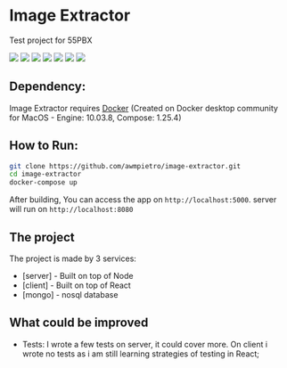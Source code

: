 # Image Extractor

Test project for 55PBX

[![](https://img.shields.io/badge/build-passing-brightgreen.svg)]()
[![](https://img.shields.io/badge/dependencies-docker-blue.svg)]()
[![](https://img.shields.io/badge/node-%3E%3D12-green.svg)]()
[![](https://img.shields.io/badge/express-4-important.svg)]()
[![](https://img.shields.io/badge/react-16.14.0-lightgrey.svg)]()
[![](https://img.shields.io/badge/redux-4-9cf.svg)]()
[![](https://img.shields.io/badge/mongo-nosql-blue.svg)]()

## Dependency:

Image Extractor requires [Docker](https://docs.docker.com/docker-for-mac/install/) (Created on Docker desktop community for MacOS - Engine: 10.03.8, Compose: 1.25.4)

## How to Run:

```sh
git clone https://github.com/awmpietro/image-extractor.git
cd image-extractor
docker-compose up
```

After building, You can access the app on `http://localhost:5000`. server will run on `http://localhost:8080`

## The project

The project is made by 3 services:

- [server] - Built on top of Node
- [client] - Built on top of React
- [mongo] - nosql database

## What could be improved

- Tests: I wrote a few tests on server, it could cover more. On client i wrote no tests as i am still learning strategies of testing in React;
